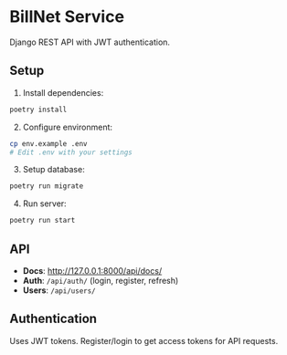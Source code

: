 # BillNet Service

Django REST API with JWT authentication.

## Setup

1. Install dependencies:
```bash
poetry install
```

2. Configure environment:
```bash
cp env.example .env
# Edit .env with your settings
```

3. Setup database:
```bash
poetry run migrate
```

4. Run server:
```bash
poetry run start
```

## API

- **Docs**: http://127.0.0.1:8000/api/docs/
- **Auth**: `/api/auth/` (login, register, refresh)
- **Users**: `/api/users/`

## Authentication

Uses JWT tokens. Register/login to get access tokens for API requests.
